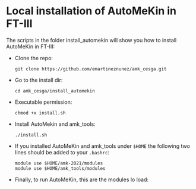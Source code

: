 # Local installation of AutoMeKin in FT-III

The scripts in the folder install_automekin will show you how to install AutoMeKin in FT-III:


- Clone the repo:
   ```
   git clone https://github.com/emartineznunez/amk_cesga.git
   ```
- Go to the install dir:
  ```
  cd amk_cesga/install_automekin
  ```
- Executable permission:
  ```
  chmod +x install.sh
  ```
- Install AutoMekin and amk_tools:
  ```
  ./install.sh
  ```
- If you installed AutoMeKin and amk_tools under `$HOME` the following two lines should be added to your `.bashrc`:
  ```
  module use $HOME/amk-2021/modules
  module use $HOME/amk_tools/modules
  ```
- Finally, to run AutoMeKin, this are the modules lo load:
 

